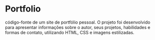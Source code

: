 # Portfolio
código-fonte de um site de portfólio pessoal. O projeto foi desenvolvido para apresentar informações sobre o autor, seus projetos, habilidades e formas de contato, utilizando HTML, CSS e imagens estilizadas.
